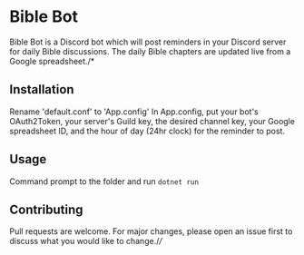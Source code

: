 # Bible Bot

Bible Bot is a Discord bot which will post reminders in your Discord server for daily Bible discussions. The daily Bible chapters are updated live from a Google spreadsheet./*

## Installation

Rename 'default.conf' to 'App.config'
In App.config, put your bot's OAuth2Token, your server's Guild key, the desired channel key, your Google spreadsheet ID, and the hour of day (24hr clock) for the reminder to post.

## Usage

Command prompt to the folder and run ```dotnet run```

## Contributing
Pull requests are welcome. For major changes, please open an issue first to discuss what you would like to change./*/*
